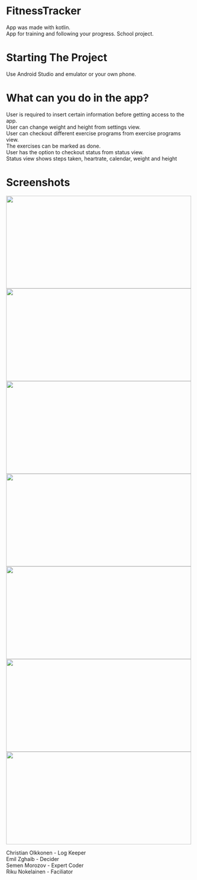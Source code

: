 # FitnessTracker
App was made with kotlin. <br>
App for training and following your progress. School project.

# Starting The Project
Use Android Studio and emulator or your own phone.

# What can you do in the app?
User is required to insert certain information before getting access to the app. <br>
User can change weight and height from settings view. <br>
User can checkout different exercise programs from exercise programs view. <br>
The exercises can be marked as done. <br>
User has the option to checkout status from status view. <br>
Status view shows steps taken, heartrate, calendar, weight and height <br>

# Screenshots

<img src= "https://github.com/RiQhy/FitnessTracker/assets/91950623/20e0807b-b62c-4a81-a838-f0831d56eefa" width="500" height="250">
<img src= "https://github.com/RiQhy/FitnessTracker/assets/91950623/938027e0-bed7-4b0f-bd08-433579c89028" width="500" height="250">
<img src= "https://github.com/RiQhy/FitnessTracker/assets/91950623/251eb05f-2ff9-443e-a6d6-1f1e3e4c907a" width="500" height="250">
<img src= "https://github.com/RiQhy/FitnessTracker/assets/91950623/a88601ef-b712-4981-9eca-0954016ccca1" width="500" height="250">
<img src= "https://github.com/RiQhy/FitnessTracker/assets/91950623/74d12e8c-6669-4c00-86c9-b1369a1fea43" width="500" height="250">
<img src= "https://github.com/RiQhy/FitnessTracker/assets/91950623/1951cb47-531b-4402-877a-40cd3b5a15b1" width="500" height="250">
<img src= "https://github.com/RiQhy/FitnessTracker/assets/91950623/91aea15d-ae75-4849-b9d8-f154021d4fd5" width="500" height="250">



Christian Olkkonen - Log Keeper <br>
Emil Zghaib - Decider <br>
Semen Morozov - Expert Coder <br>
Riku Nokelainen - Faciliator
